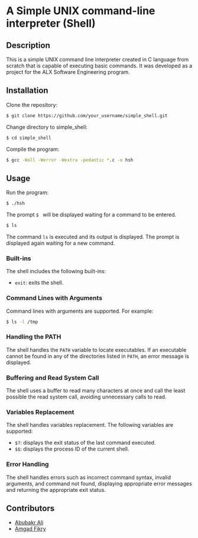 # A Simple UNIX command-line interpreter (Shell)

## Description

This is a simple UNIX command line interpreter created in C language from scratch that is capable of executing basic commands. It was developed as a project for the ALX Software Engineering program.

## Installation

Clone the repository:

```sh
$ git clone https://github.com/your_username/simple_shell.git
```

Change directory to simple_shell:

```sh
$ cd simple_shell
```

Compile the program:

```sh
$ gcc -Wall -Werror -Wextra -pedantic *.c -o hsh
```

## Usage

Run the program:

```sh
$ ./hsh
```

The prompt `$ ` will be displayed waiting for a command to be entered.

```sh
$ ls
```

The command `ls` is executed and its output is displayed. The prompt is displayed again waiting for a new command.

### Built-ins

The shell includes the following built-ins:

- `exit`: exits the shell.

### Command Lines with Arguments

Command lines with arguments are supported. For example:

```sh
$ ls -l /tmp
```

### Handling the PATH

The shell handles the `PATH` variable to locate executables. If an executable cannot be found in any of the directories listed in `PATH`, an error message is displayed.

### Buffering and Read System Call

The shell uses a buffer to read many characters at once and call the least possible the read system call, avoiding unnecessary calls to read.

### Variables Replacement

The shell handles variables replacement. The following variables are supported:

- `$?`: displays the exit status of the last command executed.
- `$$`: displays the process ID of the current shell.

### Error Handling

The shell handles errors such as incorrect command syntax, invalid arguments, and command not found, displaying appropriate error messages and returning the appropriate exit status.

## Contributors

- [Abubakr Ali](https://github.com/abubakrali10)
- [Amgad Fikry](https://github.com/amgadfikry)
